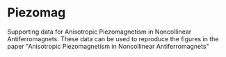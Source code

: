 # Piezomag
Supporting data for Anisotropic Piezomagnetism in Noncollinear Antiferromagnets.
These data can be used to reproduce the figures in the paper "Anisotropic Piezomagnetism in Noncollinear Antiferromagnets"
